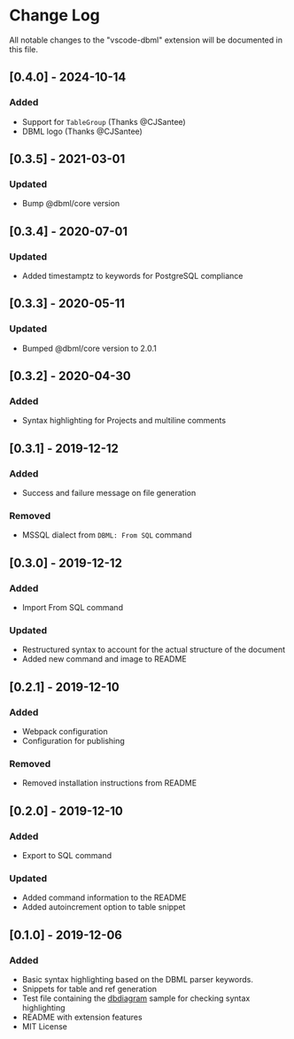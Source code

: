 # Change Log

All notable changes to the "vscode-dbml" extension will be documented in this file.

## [0.4.0] - 2024-10-14
### Added
- Support for `TableGroup` (Thanks @CJSantee)
- DBML logo (Thanks @CJSantee)

## [0.3.5] - 2021-03-01
### Updated
- Bump @dbml/core version

## [0.3.4] - 2020-07-01
### Updated
- Added timestamptz to keywords for PostgreSQL compliance

## [0.3.3] - 2020-05-11
### Updated
- Bumped @dbml/core version to 2.0.1

## [0.3.2] - 2020-04-30
### Added
- Syntax highlighting for Projects and multiline comments

## [0.3.1] - 2019-12-12
### Added
- Success and failure message on file generation

### Removed
- MSSQL dialect from `DBML: From SQL` command

## [0.3.0] - 2019-12-12
### Added
- Import From SQL command

### Updated
- Restructured syntax to account for the actual structure of the document
- Added new command and image to README

## [0.2.1] - 2019-12-10
### Added
- Webpack configuration
- Configuration for publishing

### Removed
- Removed installation instructions from README

## [0.2.0] - 2019-12-10
### Added
- Export to SQL command

### Updated
- Added command information to the README
- Added autoincrement option to table snippet

## [0.1.0] - 2019-12-06
### Added
- Basic syntax highlighting based on the DBML parser keywords.
- Snippets for table and ref generation
- Test file containing the [dbdiagram](https://dbdiagram.io) sample for checking syntax highlighting
- README with extension features
- MIT License
